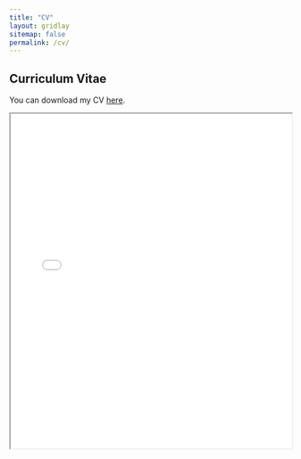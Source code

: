 ```yaml
---
title: "CV"
layout: gridlay
sitemap: false
permalink: /cv/
---
```



## Curriculum Vitae

You can download my CV [here](/assets/CV_SaharnazBabaeiBalderlou.pdf).

<iframe src="/assets/CV.pdf" width="100%" height="600px"></iframe>
